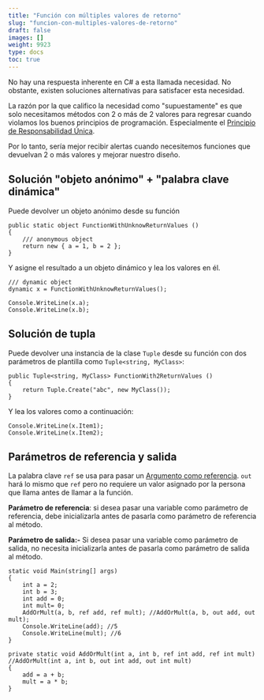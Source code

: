 ```yaml
---
title: "Función con múltiples valores de retorno"
slug: "funcion-con-multiples-valores-de-retorno"
draft: false
images: []
weight: 9923
type: docs
toc: true
---
```


No hay una respuesta inherente en C# a esta llamada necesidad. No obstante, existen soluciones alternativas para satisfacer esta necesidad.

La razón por la que califico la necesidad como "supuestamente" es que solo necesitamos métodos con 2 o más de 2 valores para regresar cuando violamos los buenos principios de programación. Especialmente el [Principio de Responsabilidad Única][1].

Por lo tanto, sería mejor recibir alertas cuando necesitemos funciones que devuelvan 2 o más valores y mejorar nuestro diseño.


[1]: https://en.wikipedia.org/wiki/Single_responsibility_principle

## Solución "objeto anónimo" + "palabra clave dinámica"
Puede devolver un objeto anónimo desde su función

    public static object FunctionWithUnknowReturnValues ()
    {
        /// anonymous object
        return new { a = 1, b = 2 };
    }

Y asigne el resultado a un objeto dinámico y lea los valores en él.

    /// dynamic object
    dynamic x = FunctionWithUnknowReturnValues();

    Console.WriteLine(x.a);
    Console.WriteLine(x.b);

## Solución de tupla
Puede devolver una instancia de la clase `Tuple` desde su función con dos parámetros de plantilla como `Tuple<string, MyClass>`:

    public Tuple<string, MyClass> FunctionWith2ReturnValues ()
    {
        return Tuple.Create("abc", new MyClass());
    }

Y lea los valores como a continuación:

    Console.WriteLine(x.Item1);
    Console.WriteLine(x.Item2);

## Parámetros de referencia y salida
La palabra clave `ref` se usa para pasar un [Argumento como referencia][1]. `out` hará lo mismo que `ref` pero no requiere un valor asignado por la persona que llama antes de llamar a la función.

**Parámetro de referencia**: si desea pasar una variable como parámetro de referencia, debe inicializarla antes de pasarla como parámetro de referencia al método.

**Parámetro de salida:-**
Si desea pasar una variable como parámetro de salida, no necesita inicializarla antes de pasarla como parámetro de salida al método.

    static void Main(string[] args)
    {
        int a = 2;
        int b = 3;
        int add = 0;
        int mult= 0;
        AddOrMult(a, b, ref add, ref mult); //AddOrMult(a, b, out add, out mult);
        Console.WriteLine(add); //5
        Console.WriteLine(mult); //6
    }
    
    private static void AddOrMult(int a, int b, ref int add, ref int mult) //AddOrMult(int a, int b, out int add, out int mult)
    {
        add = a + b;
        mult = a * b;
    }


[1]: https://www.wikiod.com/es/docs/c%23/3014/value-type-vs-reference-type#t=201607261617231313768

